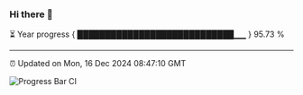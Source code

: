### Hi there 👋

⏳ Year progress { ████████████████████████████▁▁ } 95.73 %

---

⏰ Updated on Mon, 16 Dec 2024 08:47:10 GMT

![Progress Bar CI](https://github.com/IshwaranRudhara/GIT-ACTION/workflows/Progress%20Bar%20CI/badge.svg)

